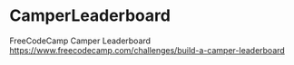 # CamperLeaderboard
FreeCodeCamp Camper Leaderboard https://www.freecodecamp.com/challenges/build-a-camper-leaderboard
